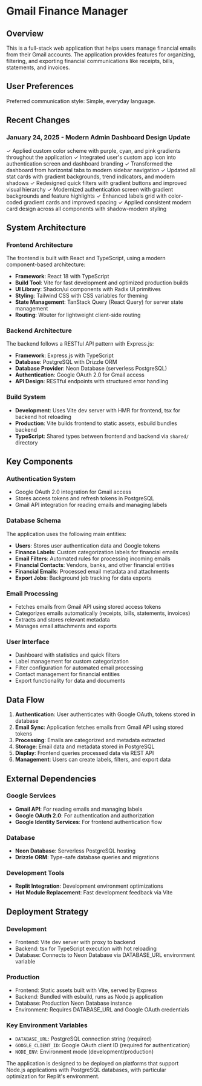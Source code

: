 # Gmail Finance Manager

## Overview

This is a full-stack web application that helps users manage financial emails from their Gmail accounts. The application provides features for organizing, filtering, and exporting financial communications like receipts, bills, statements, and invoices.

## User Preferences

Preferred communication style: Simple, everyday language.

## Recent Changes

### January 24, 2025 - Modern Admin Dashboard Design Update
✓ Applied custom color scheme with purple, cyan, and pink gradients throughout the application
✓ Integrated user's custom app icon into authentication screen and dashboard branding
✓ Transformed the dashboard from horizontal tabs to modern sidebar navigation
✓ Updated all stat cards with gradient backgrounds, trend indicators, and modern shadows
✓ Redesigned quick filters with gradient buttons and improved visual hierarchy
✓ Modernized authentication screen with gradient backgrounds and feature highlights
✓ Enhanced labels grid with color-coded gradient cards and improved spacing
✓ Applied consistent modern card design across all components with shadow-modern styling

## System Architecture

### Frontend Architecture
The frontend is built with React and TypeScript, using a modern component-based architecture:
- **Framework**: React 18 with TypeScript
- **Build Tool**: Vite for fast development and optimized production builds
- **UI Library**: Shadcn/ui components with Radix UI primitives
- **Styling**: Tailwind CSS with CSS variables for theming
- **State Management**: TanStack Query (React Query) for server state management
- **Routing**: Wouter for lightweight client-side routing

### Backend Architecture
The backend follows a RESTful API pattern with Express.js:
- **Framework**: Express.js with TypeScript
- **Database**: PostgreSQL with Drizzle ORM
- **Database Provider**: Neon Database (serverless PostgreSQL)
- **Authentication**: Google OAuth 2.0 for Gmail access
- **API Design**: RESTful endpoints with structured error handling

### Build System
- **Development**: Uses Vite dev server with HMR for frontend, tsx for backend hot reloading
- **Production**: Vite builds frontend to static assets, esbuild bundles backend
- **TypeScript**: Shared types between frontend and backend via `shared/` directory

## Key Components

### Authentication System
- Google OAuth 2.0 integration for Gmail access
- Stores access tokens and refresh tokens in PostgreSQL
- Gmail API integration for reading emails and managing labels

### Database Schema
The application uses the following main entities:
- **Users**: Stores user authentication data and Google tokens
- **Finance Labels**: Custom categorization labels for financial emails
- **Email Filters**: Automated rules for processing incoming emails
- **Financial Contacts**: Vendors, banks, and other financial entities
- **Financial Emails**: Processed email metadata and attachments
- **Export Jobs**: Background job tracking for data exports

### Email Processing
- Fetches emails from Gmail API using stored access tokens
- Categorizes emails automatically (receipts, bills, statements, invoices)
- Extracts and stores relevant metadata
- Manages email attachments and exports

### User Interface
- Dashboard with statistics and quick filters
- Label management for custom categorization
- Filter configuration for automated email processing
- Contact management for financial entities
- Export functionality for data and documents

## Data Flow

1. **Authentication**: User authenticates with Google OAuth, tokens stored in database
2. **Email Sync**: Application fetches emails from Gmail API using stored tokens
3. **Processing**: Emails are categorized and metadata extracted
4. **Storage**: Email data and metadata stored in PostgreSQL
5. **Display**: Frontend queries processed data via REST API
6. **Management**: Users can create labels, filters, and export data

## External Dependencies

### Google Services
- **Gmail API**: For reading emails and managing labels
- **Google OAuth 2.0**: For authentication and authorization
- **Google Identity Services**: For frontend authentication flow

### Database
- **Neon Database**: Serverless PostgreSQL hosting
- **Drizzle ORM**: Type-safe database queries and migrations

### Development Tools
- **Replit Integration**: Development environment optimizations
- **Hot Module Replacement**: Fast development feedback via Vite

## Deployment Strategy

### Development
- Frontend: Vite dev server with proxy to backend
- Backend: tsx for TypeScript execution with hot reloading
- Database: Connects to Neon Database via DATABASE_URL environment variable

### Production
- Frontend: Static assets built with Vite, served by Express
- Backend: Bundled with esbuild, runs as Node.js application
- Database: Production Neon Database instance
- Environment: Requires DATABASE_URL and Google OAuth credentials

### Key Environment Variables
- `DATABASE_URL`: PostgreSQL connection string (required)
- `GOOGLE_CLIENT_ID`: Google OAuth client ID (required for authentication)
- `NODE_ENV`: Environment mode (development/production)

The application is designed to be deployed on platforms that support Node.js applications with PostgreSQL databases, with particular optimization for Replit's environment.